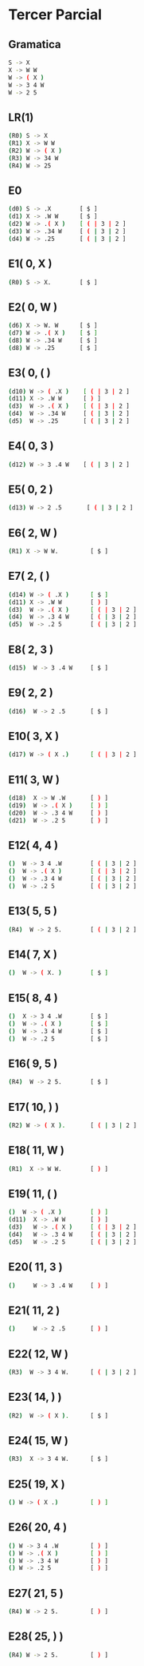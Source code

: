 # __Tercer Parcial__
## __Gramatica__
```sh
S -> X
X -> W W
W -> ( X )
W -> 3 4 W
W -> 2 5
```


## __LR(1)__
```sh
(R0) S -> X
(R1) X -> W W
(R2) W -> ( X )
(R3) W -> 34 W
(R4) W -> 25
```

## __E0__
```sh
(d0) S -> .X        [ $ ]
(d1) X -> .W W      [ $ ]
(d2) W -> .( X )    [ ( | 3 | 2 ] 
(d3) W -> .34 W     [ ( | 3 | 2 ]
(d4) W -> .25       [ ( | 3 | 2 ]
```

## __E1( 0, X )__
```sh
(R0) S -> X.        [ $ ]
```

## __E2( 0, W )__
```sh
(d6) X -> W. W      [ $ ]
(d7) W -> .( X )    [ $ ]
(d8) W -> .34 W     [ $ ]
(d8) W -> .25       [ $ ]
```

## __E3( 0, ( )__
```sh
(d10) W -> ( .X )    [ ( | 3 | 2 ]
(d11) X -> .W W      [ ) ]
(d3)  W -> .( X )    [ ( | 3 | 2 ]
(d4)  W -> .34 W     [ ( | 3 | 2 ]
(d5)  W -> .25       [ ( | 3 | 2 ]

```

## __E4( 0, 3 )__
```sh
(d12) W -> 3 .4 W    [ ( | 3 | 2 ]
```

## __E5( 0, 2 )__
```sh
(d13) W -> 2 .5       [ ( | 3 | 2 ]
```

## __E6( 2, W )__
```sh
(R1) X -> W W.         [ $ ]
```

## __E7( 2, ( )__
```sh
(d14) W -> ( .X )      [ $ ]
(d11) X -> .W W        [ ) ]
(d3)  W -> .( X )      [ ( | 3 | 2 ]
(d4)  W -> .3 4 W      [ ( | 3 | 2 ]
(d5)  W -> .2 5        [ ( | 3 | 2 ]
```

## __E8( 2, 3 )__
```sh
(d15)  W -> 3 .4 W     [ $ ]
```

## __E9( 2, 2 )__
```sh
(d16)  W -> 2 .5       [ $ ]
```

## __E10( 3, X )__
```sh
(d17) W -> ( X .)      [ ( | 3 | 2 ]
```

## __E11( 3, W )__
```sh
(d18)  X -> W .W       [ ) ]
(d19)  W -> .( X )     [ ) ]
(d20)  W -> .3 4 W     [ ) ]
(d21)  W -> .2 5       [ ) ]
```

## __E12( 4, 4 )__
```sh
()  W -> 3 4 .W        [ ( | 3 | 2 ]
()  W -> .( X )        [ ( | 3 | 2 ]
()  W -> .3 4 W        [ ( | 3 | 2 ]
()  W -> .2 5          [ ( | 3 | 2 ]
```

## __E13( 5, 5 )__
```sh
(R4)  W -> 2 5.        [ ( | 3 | 2 ]
```

## __E14( 7, X )__
```sh
()  W -> ( X. )        [ $ ]
```

## __E15( 8, 4 )__
```sh
()  X -> 3 4 .W        [ $ ]
()  W -> .( X )        [ $ ]
()  W -> .3 4 W        [ $ ]
()  W -> .2 5          [ $ ]
```

## __E16( 9, 5 )__
```sh
(R4)  W -> 2 5.        [ $ ]
```

## __E17( 10, ) )__
```sh
(R2) W -> ( X ).       [ ( | 3 | 2 ]
```

## __E18( 11, W )__
```sh
(R1)  X -> W W.        [ ) ]
```

## __E19( 11, ( )__
```sh
()  W -> ( .X )        [ ) ]
(d11)  X -> .W W       [ ) ]
(d3)   W -> .( X )     [ ( | 3 | 2 ]
(d4)   W -> .3 4 W     [ ( | 3 | 2 ]
(d5)   W -> .2 5       [ ( | 3 | 2 ]
```

## __E20( 11, 3 )__
```sh
()     W -> 3 .4 W     [ ) ]
```

## __E21( 11, 2 )__
```sh
()     W -> 2 .5       [ ) ]
```

## __E22( 12, W )__
```sh
(R3)  W -> 3 4 W.      [ ( | 3 | 2 ]
```

## __E23( 14, ) )__
```sh
(R2)  W -> ( X ).      [ $ ]
```

## __E24( 15, W )__
```sh
(R3)  X -> 3 4 W.      [ $ ]
```

## __E25( 19, X )__
```sh
() W -> ( X .)         [ ) ]
```

## __E26( 20, 4 )__
```sh
() W -> 3 4 .W         [ ) ]
() W -> .( X )         [ ) ]
() W -> .3 4 W         [ ) ]
() W -> .2 5           [ ) ]
```

## __E27( 21, 5 )__
```sh
(R4) W -> 2 5.         [ ) ]
```

## __E28( 25, ) )__
```sh
(R4) W -> 2 5.         [ ) ]
```



